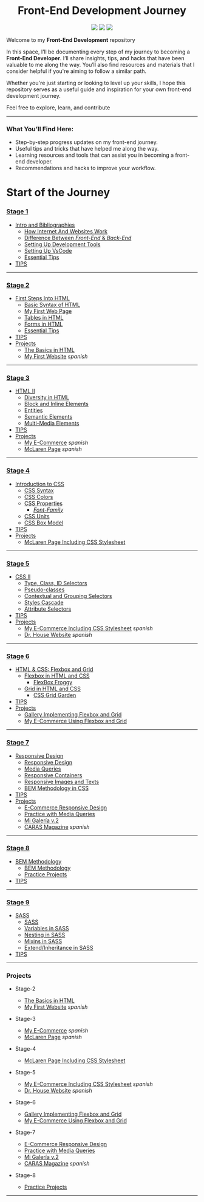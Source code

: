 
<h1 align="center">Front-End Development Journey</h1>

<p align="center">
<img src="https://img.shields.io/badge/Start-12/10/2024-%23238725?style=for-the-badge">
<img src="https://img.shields.io/badge/Current-Stage_9-%23238725?style=for-the-badge">
<img src="https://img.shields.io/github/last-commit/JoshCobra/Front-End-Developer?style=for-the-badge&color=%23238725">
</p>


Welcome to my **Front-End Development** repository

In this space, I’ll be documenting every step of my journey to becoming a **Front-End Developer**. I’ll share insights, tips, and hacks that have been valuable to me along the way. You’ll also find resources and materials that I consider helpful if you're aiming to follow a similar path.

Whether you're just starting or looking to level up your skills, I hope this repository serves as a useful guide and inspiration for your own front-end development journey.

Feel free to explore, learn, and contribute

---

### What You’ll Find Here:
- Step-by-step progress updates on my front-end journey.
- Useful tips and tricks that have helped me along the way.
- Learning resources and tools that can assist you in becoming a front-end developer.
- Recommendations and hacks to improve your workflow.

# Start of the Journey

### [Stage 1](Stage-1)
- [Intro and Bibliographies](/Stage-1/Readme.md)
	- [How Internet And Websites Work](/Stage-1/How-Internet-And-WebSites-Work.md)
	- [Difference Between *Front-End* & *Back-End*](/Stage-1/Difference-Front-End-Back-End.md)
	- [Setting Up Development Tools](/Stage-1/Setting-Up-Development-Tools.md)
	- [Setting Up VsCode](/Stage-1/Vs-Code-Extensions.md)
	- [Essential Tips](/Stage-1/Tips.md)
- [TIPS](/Stage-1/Tips.md)
  
<hr>

### [Stage 2](/Stage-2)
- [First Steps Into HTML](/Stage-2/Readme.md)
	- [Basic Syntax of HTML](/Stage-2/Basic-Syntax-in-HTML.md)
	- [My First Web Page](/Stage-2/My-First-Page.md)
	- [Tables in HTML](/Stage-2/Tables-in-HTML.md)
	- [Forms in HTML](/Stage-2/Forms-in-HTML.md)
	- [Essential Tips](/Stage-2/Tips.md)
- [TIPS](/Stage-2/Tips.md)
- [Projects](/Stage-2/documents)
    - [The Basics in HTML](Stage-2/documents/basics-html)
    - [My First Website](Stage-2/documents/my-website-html) *spanish*

<hr>

### [Stage 3](/Stage-3)
- [HTML II](/Stage-3/Readme.md)
	- [Diversity in HTML](/Stage-3/Diversity-in-HTML.md)
	- [Block and Inline Elements](/Stage-3/Block-and-Inline-Elements.md)
	- [Entities](/Stage-3/Entities.md)
	- [Semantic Elements](/Stage-3/Semantic-Elements.md)
	- [Multi-Media Elements](/Stage-3/Multi-Media-Elements.md)
- [TIPS](/Stage-3/tips.md)
- [Projects](/Stage-3/Projects)
    - [My E-Commerce](Stage-3/Projects/e-commerce-html) *spanish*
    - [McLaren Page](Stage-3/Projects/the-w1-mclaren) *spanish*

<hr>

### [Stage 4](/Stage-4)
- [Introduction to CSS](/Stage-4/readme.md)
	- [CSS Syntax](/Stage-4/CSS-Syntax.md)
	- [CSS Colors](/Stage-4/CSS-Colors.md)
	- [CSS Properties](/Stage-4/CSS-Properties.md)
		- [*Font-Family*](/Stage-4/font-family.md)
	- [CSS Units](/Stage-4/CSS-Units.md)
	- [CSS Box Model](/Stage-4/CSS-Box-Model.md)
- [TIPS](/Stage-4/tips.md)
- [Projects](/Stage-4/projects)
   - [McLaren Page Including CSS Stylesheet](Stage-4/projects/mclaren-styles)
  
<hr>

### [Stage 5](/Stage-5)
- [CSS II](/Stage-5/readme.md)
	- [Type, Class, ID Selectors](/Stage-5/CSS-Selectors.md)
	- [Pseudo-classes](/Stage-5/CSS-Pseudo-Classes.md)
	- [Contextual and Grouping Selectors](/Stage-5/Contextual-and-Grouping-Selectors.md)
	- [Styles Cascade](/Stage-5/CSS-Cascading.md)
	- [Attribute Selectors](/Stage-5/CSS-Attribute-Selectors.md)
- [TIPS](/Stage-5/tips.md)
- [Projects](/Stage-5/projects)
  - [My E-Commerce Including CSS Stylesheet](Stage-5/projects/e-commerce-html/) *spanish*
  - [Dr. House Website](/Stage-5/projects/dr-house-website/) *spanish*

<hr>

### [Stage 6](/Stage-6)
- [HTML & CSS: Flexbox and Grid](/Stage-6/readme.md)
	- [Flexbox in HTML and CSS](/Stage-6/Flexbox.md)
		- [FlexBox Froggy](https://flexboxfroggy.com/)
	- [Grid in HTML and CSS](/Stage-6/Grid.md)
		- [CSS Grid Garden](https://cssgridgarden.com/)
- [TIPS](/Stage-6/tips.md)
- [Projects](/Stage-6/projects)
  - [Gallery Implementing Flexbox and Grid](/Stage-6/projects/mi-galeria/)
  - [My E-Commerce Using Flexbox and Grid](/Stage-6/projects/e-commerce-html/)

<hr>

### [Stage 7](/Stage-7)
- [Responsive Design](/Stage-7/readme.md)
	- [Responsive Design](/Stage-7/responsive-desgin.md)
	- [Media Queries](/Stage-7/media-queries.md)
	- [Responsive Containers](/Stage-7/responsive-containers.md)
	- [Responsive Images and Texts](/Stage-7/responsive-images.md)
	- [BEM Methodology in CSS](/Stage-7/BEM-Metodology.md)
- [TIPS](/Stage-7/tips.md)
- [Projects](/Stage-7/projects)
  - [E-Commerce Responsive Design](/Stage-7/projects/e-commerce-html/)
  - [Practice with Media Queries](/Stage-7/projects/practice/)
  - [Mi Galería v.2](/Stage-7/projects/mi-galeria-v2/)
  - [CARAS Magazine](/Stage-7/projects/) *spanish*

<hr>

### [Stage 8](/Stage-8)
- [BEM Methodology](/Stage-8/readme.md)
	- [BEM Methodology](/Stage-8/BEM-Metodology.md)
	- [Practice Projects](/Stage-8/projects/)
- [TIPS](/Stage-8/tips.md)

<hr>

### [Stage 9](/Stage-9)
- [SASS](/Stage-9/readme.md)
	- [SASS](/Stage-9/what-is-sass.md)
	- [Variables in SASS](/Stage-9/variables.md)
	- [Nesting in SASS](/Stage-9/nesting.md)
	- [Mixins in SASS](/Stage-9/mixins.md)
	- [Extend/Inheritance in SASS](/Stage-9/extend-inheritance.md)
- [TIPS](/Stage-9/tips.md)

<hr>

  ### Projects
  - Stage-2
    - [The Basics in HTML](Stage-2/documents/basics-html)
    - [My First Website](Stage-2/documents/my-website-html) *spanish*

 - Stage-3
    - [My E-Commerce](Stage-3/Projects/e-commerce-html) *spanish*
    - [McLaren Page](Stage-3/Projects/the-w1-mclaren) *spanish*

 - Stage-4
   - [McLaren Page Including CSS Stylesheet](Stage-4/projects/mclaren-styles)
    
- Stage-5
  - [My E-Commerce Including CSS Stylesheet](Stage-5/projects/e-commerce-html/) *spanish*
  - [Dr. House Website](/Stage-5/projects/dr-house-website/) *spanish*

- Stage-6
  - [Gallery Implementing Flexbox and Grid](/Stage-6/projects/mi-galeria/)
  - [My E-Commerce Using Flexbox and Grid](/Stage-6/projects/e-commerce-html/)
  
- Stage-7
  - [E-Commerce Responsive Design](/Stage-7/projects/e-commerce-html/)
  - [Practice with Media Queries](/Stage-7/projects/practice/)
  - [Mi Galería v.2](/Stage-7/projects/mi-galeria-v2/)
  - [CARAS Magazine](/Stage-7/projects/) *spanish*

- Stage-8
  - [Practice Projects](/Stage-8/documents/)
<hr>

